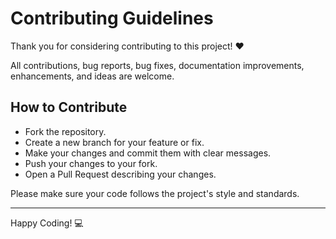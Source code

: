 # Contributing Guidelines

Thank you for considering contributing to this project! ❤️

All contributions, bug reports, bug fixes, documentation improvements, enhancements, and ideas are welcome.

## How to Contribute

- Fork the repository.
- Create a new branch for your feature or fix.
- Make your changes and commit them with clear messages.
- Push your changes to your fork.
- Open a Pull Request describing your changes.

Please make sure your code follows the project's style and standards.

---

Happy Coding! 💻
